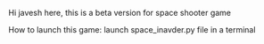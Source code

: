 Hi javesh here, 
this is a beta version for space shooter game

How to launch this game:
  launch space_inavder.py file in a terminal 
 

